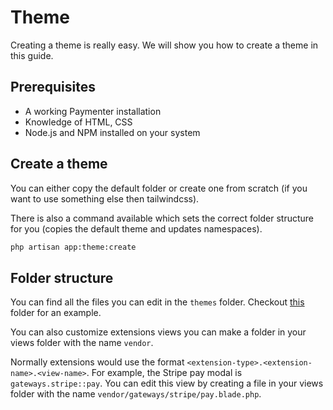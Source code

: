 # Theme

Creating a theme is really easy. We will show you how to create a theme in this guide.

## Prerequisites

- A working Paymenter installation
- Knowledge of HTML, CSS
- Node.js and NPM installed on your system



## Create a theme

You can either copy the default folder or create one from scratch (if you want to use something else then tailwindcss).

There is also a command available which sets the correct folder structure for you (copies the default theme and updates namespaces).

```bash
php artisan app:theme:create
```

## Folder structure

You can find all the files you can edit in the `themes` folder. Checkout [this](https://github.com/Paymenter/Paymenter/tree/master/themes/default) folder for an example.

You can also customize extensions views you can make a folder in your views folder with the name `vendor`.

Normally extensions would use the format `<extension-type>.<extension-name>.<view-name>`. For example, the Stripe pay modal is `gateways.stripe::pay`. You can edit this view by creating a file in your views folder with the name `vendor/gateways/stripe/pay.blade.php`.
